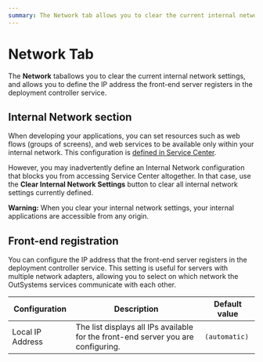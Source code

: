 ```yaml
---
summary: The Network tab allows you to clear the current internal network settings, and allows you to define the IP address the front-end server will register in the deployment controller service.
---
```


# Network Tab

The **Network** taballows you to clear the current internal network settings, and allows you to define the IP address the front-end server registers in the deployment controller service.

## Internal Network section

When developing your applications, you can set resources such as web flows (groups of screens), and web services to be available only within your internal network. This configuration is [defined in Service Center](../../../managing-the-applications-lifecycle/secure-the-applications/configure-internal-network.md).

However, you may inadvertently define an Internal Network configuration that blocks you from accessing Service Center altogether. In that case, use the **Clear Internal Network Settings** button to clear all internal network settings currently defined.

<div class="warning" markdown="1">

**Warning:** When you clear your internal network settings, your internal applications are accessible from any origin.

</div>

## Front-end registration

You can configure the IP address that the front-end server registers in the deployment controller service. This setting is useful for servers with multiple network adapters, allowing you to select on which network the OutSystems services communicate with each other.

Configuration  |  Description  |  Default value  
---|---|---  
Local IP Address | The list displays all IPs available for the front-end server you are configuring. | `(automatic)`
